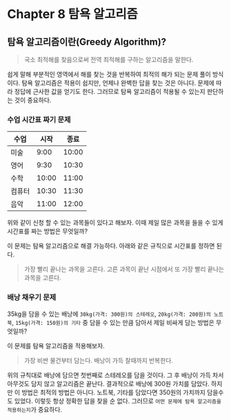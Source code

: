 # Chapter 8 탐욕 알고리즘
## 탐욕 알고리즘이란(Greedy Algorithm)?
> 국소 최적해를 찾음으로써 전역 최적해를 구하는 알고리즘을 말한다.

쉽게 말해 부분적인 영역에서 해를 찾는 것을 반복하여 최적의 해가 되는 문제 풀이 방식이다. 탐욕 알고리즘은 적용이 쉽지만, 언제나 완벽한 답을 찾는 것은 아니다.
문제에 따라 정답에 근사한 값을 얻기도 한다. 그러므로 탐욕 알고리즘이 적용될 수 있는지 판단하는 것이 중요하다. 

### 수업 시간표 짜기 문제
| 수업 | 시작 | 종료 |
| --- | --- | --- |
| 미술 | 9:00 | 10:00 |
| 영어 | 9:30 | 10:30 |
| 수학 | 10:00 | 11:00 |
| 컴퓨터 | 10:30 | 11:30 |
| 음악 | 11:00 | 12:00 |

위와 같이 신청 할 수 있는 과목들이 있다고 해보자. 이때 제일 많은 과목을 들을 수 있게 시간표를 짜는 방법은 무엇일까?

이 문제는 탐욕 알고리즘으로 해결 가능하다. 아래와 같은 규칙으로 시간표를 정하면 된다.
> 가장 빨리 끝나는 과목을 고른다.
> 고른 과목이 끝난 시점에서 또 가장 빨리 끝나는 과목을 고른다.

### 배낭 채우기 문제
35kg을 담을 수 있는 배낭에 `30kg(가격: 300원)의 스테레오`, `20kg(가격: 200원)의 노트북`, `15kg(가격: 150원)의 기타` 중 담을 수 있는 만큼 담아서 제일 비싸게 담는 방법은 무엇일까?

이 문제를 탐욕 알고리즘을 적용해보자.
> 가장 비싼 물건부터 담는다.
> 배낭이 가득 찰때까지 반복한다.

위의 규칙대로 배낭에 담으면 첫번째로 스테레오를 담을 것이다. 그 후 배낭이 가득 차서 아무것도 담지 않고 알고리즘은 끝난다. 결과적으로 배낭에 300원 가치를 담았다.
하지만 이 방법은 최적의 방법은 아니다. 노트북, 기타를 담았다면 350원의 가치까지 담을수도 있었다. 이렇듯 항상 정확한 답을 찾을 순 없다. 그러므로 `어떤 문제에 탐욕 알고리즘을 적용하는지`가 중요하다.
